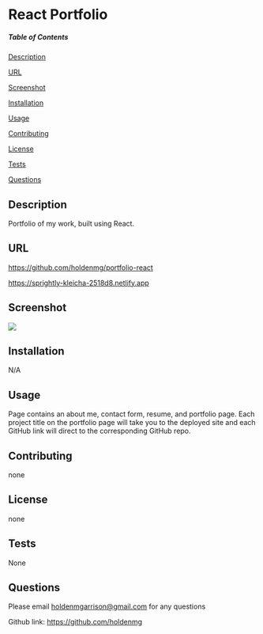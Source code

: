# React Portfolio

##### Table of Contents  
  [Description](#description)  

  [URL](#url)  

  [Screenshot](#screenshot)  
 
  [Installation](#installation)

  [Usage](#usage)

  [Contributing](#contributing)

  [License](#license)

  [Tests](#tests)

  [Questions](#questions)
  
  ## Description
  Portfolio of my work, built using React.
  ## URL
 
 
  https://github.com/holdenmg/portfolio-react
  

  https://sprightly-kleicha-2518d8.netlify.app


  ## Screenshot

  <img src="src/assets/readimage.png">
  


  ## Installation
 
  N/A
  
  ## Usage
 
Page contains an about me, contact form, resume, and portfolio page. Each project title on the portfolio page will take you to the deployed site and each GitHub link will direct to the corresponding GitHub repo.


  ## Contributing
 
  none
  
  
  
  ## License
  
 none
 
 ## Tests

None
 
 ## Questions

 Please email <holdenmgarrison@gmail.com> for any questions
 
 Github link: https://github.com/holdenmg